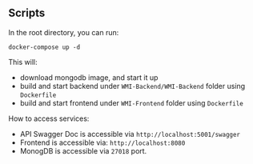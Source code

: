 ## Scripts

In the root directory, you can run:

`docker-compose up -d`

This will:

* download mongodb image, and start it up
* build and start backend under `WMI-Backend/WMI-Backend` folder using `Dockerfile`
* build and start frontend under `WMI-Frontend` folder using `Dockerfile`

How to access services:

* API Swagger Doc is accessible via `http://localhost:5001/swagger`
* Frontend is accessible via: `http://localhost:8080`
* MonogDB is accessible via `27018` port.
